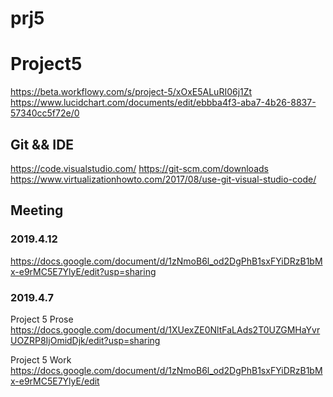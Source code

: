 # prj5

# Project5
https://beta.workflowy.com/s/project-5/xOxE5ALuRI06j1Zt
https://www.lucidchart.com/documents/edit/ebbba4f3-aba7-4b26-8837-57340cc5f72e/0


## Git && IDE
https://code.visualstudio.com/
https://git-scm.com/downloads
https://www.virtualizationhowto.com/2017/08/use-git-visual-studio-code/

## Meeting

### 2019.4.12
https://docs.google.com/document/d/1zNmoB6l_od2DgPhB1sxFYiDRzB1bMx-e9rMC5E7YlyE/edit?usp=sharing

### 2019.4.7
Project 5 Prose
https://docs.google.com/document/d/1XUexZE0NltFaLAds2T0UZGMHaYvrUOZRP8IjOmidDjk/edit?usp=sharing

Project 5 Work
https://docs.google.com/document/d/1zNmoB6l_od2DgPhB1sxFYiDRzB1bMx-e9rMC5E7YlyE/edit


